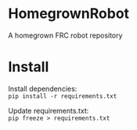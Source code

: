 # HomegrownRobot
A homegrown FRC robot repository

# Install 
Install dependencies:  
`pip install -r requirements.txt`

Update requirements.txt:  
`pip freeze > requirements.txt`